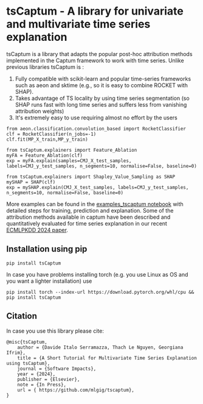 # tsCaptum - A library for univariate and multivariate time series explanation

tsCaptum is a library that adapts the popular post-hoc attribution methods implemented in the Captum
framework to work with time series. Unlike previous libraries tsCaptum is :
1) Fully compatible with scikit-learn and popular time-series frameworks such as aeon and sktime (e.g., so it is easy to combine ROCKET with SHAP).
2) Takes advantage of TS locality by using time series segmentation (so SHAP runs fast with long time series and suffers less from vanishing attribution weights) 
3) It's extremely easy to use requiring almost no effort by the users

```
from aeon.classification.convolution_based import RocketClassifier
clf = RocketClassifier(n_jobs=-1)
clf.fit(MP_X_train,MP_y_train)

from tsCaptum.explainers import Feature_Ablation
myFA = Feature_Ablation(clf)
exp = myFA.explain(samples=CMJ_X_test_samples, labels=CMJ_y_test_samples, n_segments=10, normalise=False, baseline=0)

from tsCaptum.explainers import Shapley_Value_Sampling as SHAP
mySHAP = SHAP(clf)
exp = mySHAP.explain(CMJ_X_test_samples, labels=CMJ_y_test_samples,  n_segments=10, normalise=False, baseline=0)

```

More examples can be found in the [examples_tscaptum notebook](https://github.com/mlgig/tscaptum/blob/main/examples_tscaptum.ipynb) with detailed steps for training, prediction and 
explanation.
Some of the attribution methods available in captum have been described and quantitatively evaluated for time series explanation in our recent [ECMLPKDD 2024 paper](https://github.com/mlgig/xai4mtsc_eval_actionability/tree/main?tab=readme-ov-file).

## Installation using pip
```
pip install tsCaptum
```

In case you have problems installing torch (e.g. you use Linux as OS and you want a lighter installation) use 
```
pip install torch --index-url https://download.pytorch.org/whl/cpu && pip install tsCaptum
```

## Citation
In case you use this library please cite:
```
@misc{tsCaptum,
    author = {Davide Italo Serramazza, Thach Le Nguyen, Georgiana Ifrim},
    title = {A Short Tutorial for Multivariate Time Series Explanation using tsCaptum},
    journal = {Software Impacts},
    year = {2024},
    publisher = {Elsevier},
    note = {In Press},
    url = { https://github.com/mlgig/tscaptum},
}
```

